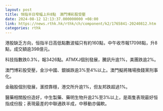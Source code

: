 ```yaml
---
layout: post
title: 恒指半日窄幅上升8點　澳門博彩股受壓
date: 2024-08-12 12:13:37.000000000 +08:00
link: https://news.rthk.hk/rthk/ch/component/k2/1765841-20240812.htm
categories: rthk
---
```


港股缺乏方向，恒指半日高低點數波幅只有約160點，中午收市報17098點，升8點，成交額逾398億元。

科技指數跌0.3%，報3426點。ATMXJ個別發展，騰訊升逾1%，美團跌逾2%。

澳門博彩股受壓，金沙中國、銀娛跌逾3%至4%以上。澳門擬將賭場換錢黨刑事化。

金融股個別發展，滙控靠穩，港交所升逾1%，但友邦跌超過1%。

醫藥相關股份造好，中生製藥、藥明生物升逾2%至3%以上，是兩隻表現最好恒指成份股；表現最差的中聯通跌半成，中移動亦偏軟。
